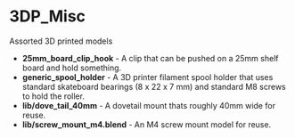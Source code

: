 # 3DP_Misc

Assorted 3D printed models

* **25mm_board_clip_hook** - A clip that can be pushed on a 25mm shelf board and hold something.
* **generic_spool_holder** - A 3D printer filament spool holder that uses standard skateboard bearings (8 x 22 x 7 mm)
                             and standard M8 screws to hold the roller.
* **lib/dove_tail_40mm**   - A dovetail mount thats roughly 40mm wide for reuse.
* **lib/screw_mount_m4.blend** - An M4 screw mount model for reuse.
